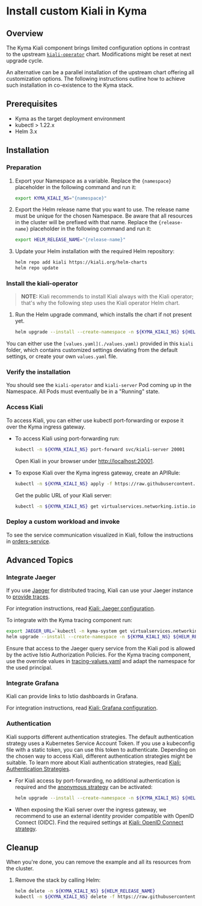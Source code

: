 # Install custom Kiali in Kyma

## Overview

The Kyma Kiali component brings limited configuration options in contrast to the upstream [`kiali-operator`](https://github.com/kiali/helm-charts/tree/master/kiali-operator) chart. Modifications might be reset at next upgrade cycle.

An alternative can be a parallel installation of the upstream chart offering all customization options. The following instructions outline how to achieve such installation in co-existence to the Kyma stack.

## Prerequisites

- Kyma as the target deployment environment
- kubectl > 1.22.x
- Helm 3.x

## Installation

### Preparation

1. Export your Namespace as a variable. Replace the `{namespace}` placeholder in the following command and run it:

    ```bash
    export KYMA_KIALI_NS="{namespace}"
    ```

1. Export the Helm release name that you want to use. The release name must be unique for the chosen Namespace. Be aware that all resources in the cluster will be prefixed with that name. Replace the `{release-name}` placeholder in the following command and run it:
    ```bash
    export HELM_RELEASE_NAME="{release-name}"
    ```

1. Update your Helm installation with the required Helm repository:

    ```bash
    helm repo add kiali https://kiali.org/helm-charts
    helm repo update
    ```

### Install the kiali-operator

> **NOTE:** Kiali recommends to install Kiali always with the Kiali operator; that's why the following step uses the Kiali operator Helm chart.

1. Run the Helm upgrade command, which installs the chart if not present yet.
    ```bash
    helm upgrade --install --create-namespace -n ${KYMA_KIALI_NS} ${HELM_RELEASE_NAME} kiali/kiali-operator -f https://raw.githubusercontent.com/kyma-project/examples/main/kiali/values.yaml
    ```

You can either use the `[values.yaml](./values.yaml)` provided in this `kiali` folder, which contains customized settings deviating from the default settings, or create your own `values.yaml` file.

### Verify the installation

You should see the `kiali-operator` and `kiali-server` Pod coming up in the Namespace. All Pods must eventually be in a "Running" state.

### Access Kiali

To access Kiali, you can either use kubectl port-forwarding or expose it over the Kyma ingress gateway.

* To access Kiali using port-forwarding run:
  ```bash
  kubectl -n ${KYMA_KIALI_NS} port-forward svc/kiali-server 20001
  ```

  Open Kiali in your browser under [http://localhost:20001](http://localhost:20001).

* To expose Kiali over the Kyma ingress gateway, create an APIRule:
  ```bash
  kubectl -n ${KYMA_KIALI_NS} apply -f https://raw.githubusercontent.com/kyma-project/examples/main/kiali/apirule.yaml
  ```
  Get the public URL of your Kiali server:
  ```bash
  kubectl -n ${KYMA_KIALI_NS} get virtualservices.networking.istio.io -ojsonpath='{.items[*].spec.hosts[*]}'
  ```

### Deploy a custom workload and invoke

To see the service communication visualized in Kiali, follow the instructions in [orders-service](./../orders-service/).

## Advanced Topics

### Integrate Jaeger

If you use [Jaeger](https://www.jaegertracing.io/) for distributed tracing, Kiali can use your Jaeger instance to [provide traces](https://kiali.io/docs/features/tracing/).

For integration instructions, read [Kiali: Jaeger configuration](https://kiali.io/docs/configuration/p8s-jaeger-grafana/jaeger/).

To integrate with the Kyma tracing component run:

```bash
export JAEGER_URL=`kubectl -n kyma-system get virtualservices.networking.istio.io tracing -ojsonpath='{.spec.hosts[0]}'`
helm upgrade --install --create-namespace -n ${KYMA_KIALI_NS} ${HELM_RELEASE_NAME} kiali/kiali-operator --set cr.spec.external_services.tracing.enabled=true --set cr.spec.external_services.tracing.url=https://${JAEGER_URL} --set cr.spec.external_services.tracing.in_cluster_url=http://tracing-jaeger-query.kyma-system:16686 --set cr.spec.external_services.tracing.use_grpc=false -f https://raw.githubusercontent.com/kyma-project/examples/main/kiali/values.yaml
```

Ensure that access to the Jaeger query service from the Kiali pod is allowed by the active Istio Authorization Policies. For the Kyma tracing component, use the override values in [tracing-values.yaml](tracing-values.yaml) and adapt the namespace for the used principal.

### Integrate Grafana

Kiali can provide links to Istio dashboards in Grafana.

For integration instructions, read [Kiali: Grafana configuration](https://kiali.io/docs/configuration/p8s-jaeger-grafana/grafana/).

### Authentication

Kiali supports different authentication strategies. The default authentication strategy uses a Kubernetes Service Account Token. If you use a kubeconfig file with a static token, you can use this token to authenticate. Depending on the chosen way to access Kiali, different authentication strategies might be suitable. To learn more about Kiali authentication strategies, read [Kiali: Authentication Strategies](https://kiali.io/docs/configuration/authentication/).

* For Kiali access by port-forwarding, no additional authentication is required and the [anonymous strategy](https://kiali.io/docs/configuration/authentication/anonymous/) can be activated:
  ```bash
  helm upgrade --install --create-namespace -n ${KYMA_KIALI_NS} ${HELM_RELEASE_NAME} kiali/kiali-operator --set cr.spec.auth.strategy=anonymous -f https://raw.githubusercontent.com/kyma-project/examples/main/kiali/values.yaml
  ```
* When exposing the Kiali server over the ingress gateway, we recommend to use an external identity provider compatible with OpenID Connect (OIDC). Find the required settings at [Kiali: OpenID Connect strategy](https://kiali.io/docs/configuration/authentication/openid/).

## Cleanup

When you're done, you can remove the example and all its resources from the cluster.

1. Remove the stack by calling Helm:

    ```bash
    helm delete -n ${KYMA_KIALI_NS} ${HELM_RELEASE_NAME}
    kubectl -n ${KYMA_KIALI_NS} delete -f https://raw.githubusercontent.com/kyma-project/examples/main/kiali/apirule.yaml
    ```

